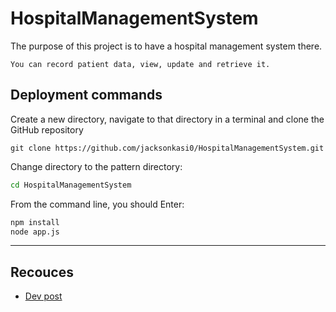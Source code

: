# HospitalManagementSystem

The purpose of this project is to have a hospital management system there.

```You can record patient data, view, update and retrieve it.```


## Deployment commands
Create a new directory, navigate to that directory in a terminal and clone the GitHub repository

```
git clone https://github.com/jacksonkasi0/HospitalManagementSystem.git 

```

Change directory to the pattern directory:

```bash
cd HospitalManagementSystem 
```

From the command line, you should Enter:
```bash
npm install 
node app.js
```

---


## Recouces 
+ [Dev post](https://dev.to/nandhahacker1/hospital-management-system-using-mongodb-with-nodejs-and-ejs-5gek)
